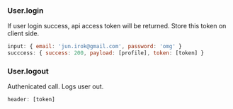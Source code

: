 ### User.login
If user login success, api access token will be returned. Store this token on client side.
```js
input: { email: 'jun.irok@gmail.com', password: 'omg' }
succcess: { success: 200, payload: [profile], token: [token] }
```

### User.logout
Authenicated call. Logs user out.
```js
header: [token]
```
